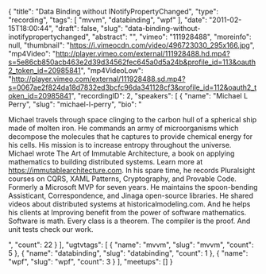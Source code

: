 {
  "title": "Data Binding without INotifyPropertyChanged",
  "type": "recording",
  "tags": [
    "mvvm",
    "databinding",
    "wpf"
  ],
  "date": "2011-02-15T18:00:44",
  "draft": false,
  "slug": "data-binding-without-inotifypropertychanged",
  "abstract": "",
  "vimeo": "111928488",
  "moreinfo": null,
  "thumbnail": "https://i.vimeocdn.com/video/496723030_295x166.jpg",
  "mp4Video": "http://player.vimeo.com/external/111928488.hd.mp4?s=5e86cb850acb463e2d39d34562fec645a0d5a24b&profile_id=113&oauth2_token_id=20985841",
  "mp4VideoLow": "http://player.vimeo.com/external/111928488.sd.mp4?s=0067ae2f824da18d7832ed3bcfc96da341128cf3&profile_id=112&oauth2_token_id=20985841",
  "recordingID": 2,
  "speakers": [
    {
      "name": "Michael L Perry",
      "slug": "michael-l-perry",
      "bio": "<p>Michael travels through space clinging to the carbon hull of a spherical ship made of molten iron. He commands an army of microorganisms which decompose the molecules that he captures to provide chemical energy for his cells. His mission is to increase entropy throughout the universe. Michael wrote The Art of Immutable Architecture, a book on applying mathematics to building distributed systems. Learn more at https://immutablearchitecture.com. In his spare time, he records Pluralsight courses on CQRS, XAML Patterns, Cryptography, and Provable Code. Formerly a Microsoft MVP for seven years. He maintains the spoon-bending Assisticant, Correspondence, and Jinaga open-source libraries. He shared videos about distributed systems at historicalmodeling.com. And he helps his clients at Improving benefit from the power of software mathematics. Software is math. Every class is a theorem. The compiler is the proof. And unit tests check our work.</p>",
      "count": 22
    }
  ],
  "ugtvtags": [
    {
      "name": "mvvm",
      "slug": "mvvm",
      "count": 5
    },
    {
      "name": "databinding",
      "slug": "databinding",
      "count": 1
    },
    {
      "name": "wpf",
      "slug": "wpf",
      "count": 3
    }
  ],
  "meetups": []
}